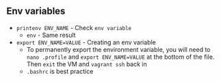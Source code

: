## Env variables

- `printenv ENV_NAME` - Check `env variable`
  - `env` - Same result
- `export ENV_NAME=VALUE` - Creating an env variable
  - To permanently export the environment variable, you will need to `nano .profile` and `export ENV_NAME=VALUE` at the bottom of the file. Then `exit` the VM and `vagrant ssh` back in
  - `.bashrc` is best practice
